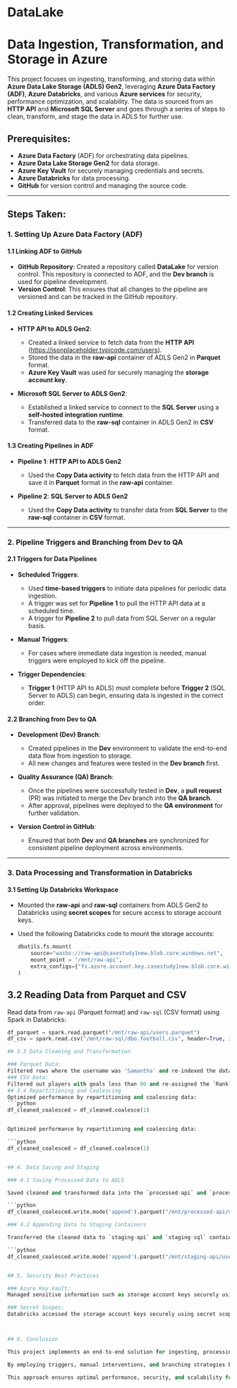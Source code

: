 # DataLake
# Data Ingestion, Transformation, and Storage in Azure

This project focuses on ingesting, transforming, and storing data within **Azure Data Lake Storage (ADLS) Gen2**, leveraging **Azure Data Factory (ADF)**, **Azure Databricks**, and various **Azure services** for security, performance optimization, and scalability. The data is sourced from an **HTTP API** and **Microsoft SQL Server** and goes through a series of steps to clean, transform, and stage the data in ADLS for further use.

## Prerequisites:

- **Azure Data Factory** (ADF) for orchestrating data pipelines.
- **Azure Data Lake Storage Gen2** for data storage.
- **Azure Key Vault** for securely managing credentials and secrets.
- **Azure Databricks** for data processing.
- **GitHub** for version control and managing the source code.

---

## Steps Taken:

### 1. Setting Up Azure Data Factory (ADF)

#### 1.1 Linking ADF to GitHub
- **GitHub Repository**: Created a repository called **DataLake** for version control. This repository is connected to ADF, and the **Dev branch** is used for pipeline development.
- **Version Control**: This ensures that all changes to the pipeline are versioned and can be tracked in the GitHub repository.

#### 1.2 Creating Linked Services
- **HTTP API to ADLS Gen2**:
  - Created a linked service to fetch data from the **HTTP API** (https://jsonplaceholder.typicode.com/users).
  - Stored the data in the **raw-api** container of ADLS Gen2 in **Parquet** format.
  - **Azure Key Vault** was used for securely managing the **storage account key**.

- **Microsoft SQL Server to ADLS Gen2**:
  - Established a linked service to connect to the **SQL Server** using a **self-hosted integration runtime**.
  - Transferred data to the **raw-sql** container in ADLS Gen2 in **CSV** format.

#### 1.3 Creating Pipelines in ADF
- **Pipeline 1**: **HTTP API to ADLS Gen2**
  - Used the **Copy Data activity** to fetch data from the HTTP API and save it in **Parquet** format in the **raw-api** container.

- **Pipeline 2**: **SQL Server to ADLS Gen2**
  - Used the **Copy Data activity** to transfer data from **SQL Server** to the **raw-sql** container in **CSV** format.

---

### 2. Pipeline Triggers and Branching from Dev to QA

#### 2.1 Triggers for Data Pipelines
- **Scheduled Triggers**: 
  - Used **time-based triggers** to initiate data pipelines for periodic data ingestion.
  - A trigger was set for **Pipeline 1** to pull the HTTP API data at a scheduled time.
  - A trigger for **Pipeline 2** to pull data from SQL Server on a regular basis.

- **Manual Triggers**: 
  - For cases where immediate data ingestion is needed, manual triggers were employed to kick off the pipeline.
  
- **Trigger Dependencies**: 
  - **Trigger 1** (HTTP API to ADLS) must complete before **Trigger 2** (SQL Server to ADLS) can begin, ensuring data is ingested in the correct order.
  
#### 2.2 Branching from Dev to QA
- **Development (Dev) Branch**:
  - Created pipelines in the **Dev** environment to validate the end-to-end data flow from ingestion to storage.
  - All new changes and features were tested in the **Dev branch** first.
  
- **Quality Assurance (QA) Branch**:
  - Once the pipelines were successfully tested in **Dev**, a **pull request** (PR) was initiated to merge the Dev branch into the **QA branch**.
  - After approval, pipelines were deployed to the **QA environment** for further validation.

- **Version Control in GitHub**: 
  - Ensured that both **Dev** and **QA branches** are synchronized for consistent pipeline deployment across environments.

---

### 3. Data Processing and Transformation in Databricks

#### 3.1 Setting Up Databricks Workspace
- Mounted the **raw-api** and **raw-sql** containers from ADLS Gen2 to Databricks using **secret scopes** for secure access to storage account keys.
- Used the following Databricks code to mount the storage accounts:
  
  ```python
  dbutils.fs.mount(
      source="wasbs://raw-api@casestudy1new.blob.core.windows.net",
      mount_point = "/mnt/raw-api",
      extra_configs={"fs.azure.account.key.casestudy1new.blob.core.windows.net": dbutils.secrets.get(scope = "casestudy", key = "storage")}
  )

## 3.2 Reading Data from Parquet and CSV

Read data from `raw-api` (Parquet format) and `raw-sql` (CSV format) using Spark in Databricks:

```python
df_parquet = spark.read.parquet("/mnt/raw-api/users.parquet")
df_csv = spark.read.csv("/mnt/raw-sql/dbo.football.csv", header=True, inferSchema=True)

## 3.3 Data Cleaning and Transformation

### Parquet Data:
Filtered rows where the username was 'Samantha' and re-indexed the data based on the username.
### CSV Data:
Filtered out players with goals less than 80 and re-assigned the `Rank` column.
## 3.4 Repartitioning and Coalescing
Optimized performance by repartitioning and coalescing data:
```python
df_cleaned_coalesced = df_cleaned.coalesce(1)


Optimized performance by repartitioning and coalescing data:

```python
df_cleaned_coalesced = df_cleaned.coalesce(1)


## 4. Data Saving and Staging

### 4.1 Saving Processed Data to ADLS

Saved cleaned and transformed data into the `processed-api` and `processed-sql` containers in ADLS Gen2:

```python
df_cleaned_coalesced.write.mode('append').parquet("/mnt/processed-api/users_cleaned")

### 4.2 Appending Data to Staging Containers

Transferred the cleaned data to `staging-api` and `staging-sql` containers for final staging before final analysis or processing:

```python
df_cleaned_coalesced.write.mode('append').parquet("/mnt/staging-api/users_cleaned")


## 5. Security Best Practices

### Azure Key Vault:
Managed sensitive information such as storage account keys securely using Azure Key Vault. This ensures the credentials are not exposed in the code.

### Secret Scopes:
Databricks accessed the storage account keys securely using secret scopes to mount containers for data ingestion and saving.



## 6. Conclusion

This project implements an end-to-end solution for ingesting, processing, and storing data in Azure Data Lake Storage (ADLS) Gen2. The solution integrates Azure Data Factory (ADF) for pipeline orchestration, Azure Databricks for data transformation, and Azure Key Vault for security.

By employing triggers, manual interventions, and branching strategies between Dev and QA, this project ensures smooth deployments and updates to the pipeline. The data moves securely through each stage, from ingestion to transformation and finally to staging in ADLS, ready for downstream analytics.

This approach ensures optimal performance, security, and scalability for data processing in Azure, laying the groundwork for further data analysis and reporting.


